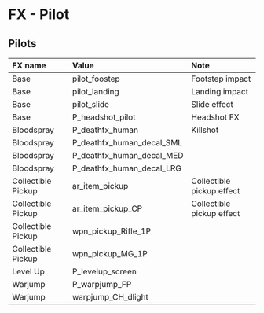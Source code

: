 # FX - Pilot

## Pilots

| FX name | Value | Note |
| :--- | :--- | :--- |
| Base | pilot\_foostep | Footstep impact |
| Base | pilot\_landing | Landing impact |
| Base | pilot\_slide | Slide effect |
| Base | P\_headshot\_pilot | Headshot FX |
| Bloodspray | P\_deathfx\_human | Killshot |
| Bloodspray | P\_deathfx\_human\_decal\_SML |  |
| Bloodspray | P\_deathfx\_human\_decal\_MED |  |
| Bloodspray | P\_deathfx\_human\_decal\_LRG |  |
| Collectible Pickup | ar\_item\_pickup | Collectible pickup effect |
| Collectible Pickup | ar\_item\_pickup\_CP | Collectible pickup effect |
| Collectible Pickup | wpn\_pickup\_Rifle\_1P |  |
| Collectible Pickup | wpn\_pickup\_MG\_1P |  |
| Level Up | P\_levelup\_screen |  |
| Warjump | P\_warpjump\_FP |  |
| Warjump | warpjump\_CH\_dlight |  |

